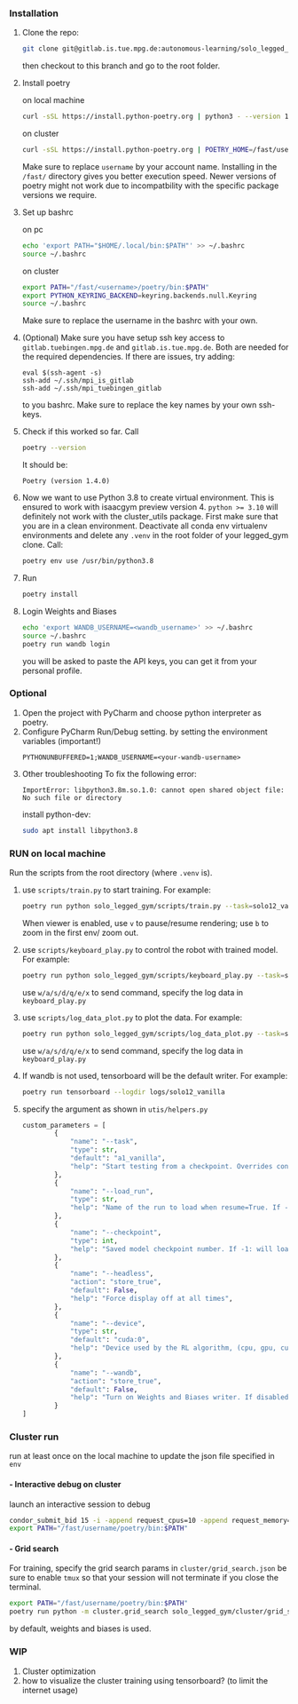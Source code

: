 ### Installation
1. Clone the repo:
    ```bash
    git clone git@gitlab.is.tue.mpg.de:autonomous-learning/solo_legged_gym.git
    ```
    then checkout to this branch and go to the root folder.

2. Install poetry
    
    on local machine
    ```bash
    curl -sSL https://install.python-poetry.org | python3 - --version 1.4.0
    ```
    
    on cluster
    ```bash
    curl -sSL https://install.python-poetry.org | POETRY_HOME=/fast/username/poetry python3 - --version 1.4.0
    ```
    Make sure to replace `username` by your account name. Installing in the `/fast/` directory gives you better execution speed.
    Newer versions of poetry might not work due to incompatbility with the specific package versions we require.

3. Set up bashrc

    on pc
    ```bash
    echo 'export PATH="$HOME/.local/bin:$PATH"' >> ~/.bashrc
    source ~/.bashrc 
    ```
    on cluster
    ```bash
    export PATH="/fast/<username>/poetry/bin:$PATH"
    export PYTHON_KEYRING_BACKEND=keyring.backends.null.Keyring
    source ~/.bashrc 
    ```
    Make sure to replace the username in the bashrc with your own.

4. (Optional) Make sure you have setup ssh key access to `gitlab.tuebingen.mpg.de` and `gitlab.is.tue.mpg.de`. Both are needed for the required dependencies. If there are issues, try adding:
    ```
    eval $(ssh-agent -s)
    ssh-add ~/.ssh/mpi_is_gitlab
    ssh-add ~/.ssh/mpi_tuebingen_gitlab
    ```
    to you bashrc. Make sure to replace the key names by your own ssh-keys.

5. Check if this worked so far. Call
    ```bash
    poetry --version
    ```
    
    It should be:
    ```
    Poetry (version 1.4.0)
    ```

6. Now we want to use Python 3.8 to create virtual environment. This is ensured to work with isaacgym preview version 4. `python >= 3.10` will definitely not work with the cluster_utils package. First make sure that you are in a clean environment. Deactivate all conda env virtualenv environments and delete any `.venv` in the root folder of your legged_gym clone. Call:
    ```bash
    poetry env use /usr/bin/python3.8
    ```

7. Run 
    ```bash
    poetry install
    ```

8. Login Weights and Biases
   ```bash
   echo 'export WANDB_USERNAME=<wandb_username>' >> ~/.bashrc
   source ~/.bashrc 
   poetry run wandb login
   ```
   you will be asked to paste the API keys, you can get it from your personal profile. 

### Optional
1. Open the project with PyCharm and choose python interpreter as poetry. 
2. Configure PyCharm Run/Debug setting. 
   by setting the environment variables (important!)
   ```
   PYTHONUNBUFFERED=1;WANDB_USERNAME=<your-wandb-username>
   ```
3. Other troubleshooting
     To fix the following error:
     ```
     ImportError: libpython3.8m.so.1.0: cannot open shared object file: No such file or directory
     ```
     install python-dev:
     ```bash
     sudo apt install libpython3.8
     ```

### RUN on local machine
Run the scripts from the root directory (where `.venv` is). 
1. use `scripts/train.py` to start training.
   For example:
   ```bash 
   poetry run python solo_legged_gym/scripts/train.py --task=solo12_vanilla (--wandb --headless)
   ```
   When viewer is enabled, use `v` to pause/resume rendering; use `b` to zoom in the first env/ zoom out. 
2. use `scripts/keyboard_play.py` to control the robot with trained model. 
   For example:
   ```bash 
   poetry run python solo_legged_gym/scripts/keyboard_play.py --task=solo12_vanilla
   ```
   use `w/a/s/d/q/e/x` to send command, specify the log data in `keyboard_play.py`
3. use `scripts/log_data_plot.py` to plot the data. 
   For example:
   ```bash
   poetry run python solo_legged_gym/scripts/log_data_plot.py --task=solo12_vanilla
   ```
   use `w/a/s/d/q/e/x` to send command, specify the log data in `keyboard_play.py`
4. If wandb is not used, tensorboard will be the default writer. 
   For example:
   ```bash
   poetry run tensorboard --logdir logs/solo12_vanilla
   ```
5. specify the argument as shown in `utis/helpers.py`
   
   ```python
   custom_parameters = [
           {
               "name": "--task",
               "type": str,
               "default": "a1_vanilla",
               "help": "Start testing from a checkpoint. Overrides config file if provided.",
           },
           {
               "name": "--load_run",
               "type": str,
               "help": "Name of the run to load when resume=True. If -1: will load the last run. Overrides config file if provided.",
           },
           {
               "name": "--checkpoint",
               "type": int,
               "help": "Saved model checkpoint number. If -1: will load the last checkpoint. Overrides config file if provided.",
           },
           {
               "name": "--headless",
               "action": "store_true",
               "default": False,
               "help": "Force display off at all times",
           },
           {
               "name": "--device",
               "type": str,
               "default": "cuda:0",
               "help": "Device used by the RL algorithm, (cpu, gpu, cuda:0, cuda:1 etc..)",
           },
           {
               "name": "--wandb",
               "action": "store_true",
               "default": False,
               "help": "Turn on Weights and Biases writer. If disabled, tensorboard will be used. ",
           }
   ]
   ```

### Cluster run
run at least once on the local machine to update the json file specified in `env`

####  - Interactive debug on cluster
launch an interactive session to debug
```bash
condor_submit_bid 15 -i -append request_cpus=10 -append request_memory=20000 -append request_gpus=1
export PATH="/fast/username/poetry/bin:$PATH"
```
####  - Grid search
For training, specify the grid search params in `cluster/grid_search.json`
be sure to enable `tmux` so that your session will not terminate if you close the terminal.
```bash
export PATH="/fast/username/poetry/bin:$PATH"
poetry run python -m cluster.grid_search solo_legged_gym/cluster/grid_search.json
```
by default, weights and biases is used. 

### WIP
1. Cluster optimization
2. how to visualize the cluster training using tensorboard? (to limit the internet usage)

